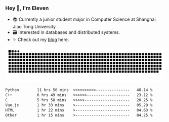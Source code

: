 ### Hey 👋, I'm Eleven

- 📚 Currently a junior student major in Computer Science at Shanghai Jiao Tong University.
- 🗃️ Interested in databases and distributed systems.
- ✨ Check out my [blog](https://blog.eleven.wiki) here.

![github contribution grid snake animation](https://raw.githubusercontent.com/El-even-11/El-even-11/output/github-contribution-grid-snake.svg)

<!--START_SECTION:waka-->

```text
Python        11 hrs 50 mins  >>>>>>>>>>---------------   40.14 %
C++           6 hrs 49 mins   >>>>>>-------------------   23.12 %
C             5 hrs 58 mins   >>>>>--------------------   20.25 %
Vue.js        1 hr 33 mins    >------------------------   05.28 %
HTML          1 hr 22 mins    >------------------------   04.63 %
Other         1 hr 15 mins    >------------------------   04.25 %
```

<!--END_SECTION:waka-->
